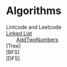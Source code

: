 # Algorithms
Lintcode and Leetcode  
[Linked List](https://github.com/ShacoYang/Algorithms/tree/master/src/LeetcodeNotes/Linked_list)  
&emsp;&emsp;[AddTwoNumbers](https://github.com/ShacoYang/Algorithms/blob/master/src/LeetcodeNotes/Linked_list/AddTwoNumbers.java)  
[Tree]  
[BFS]  
[DFS]

